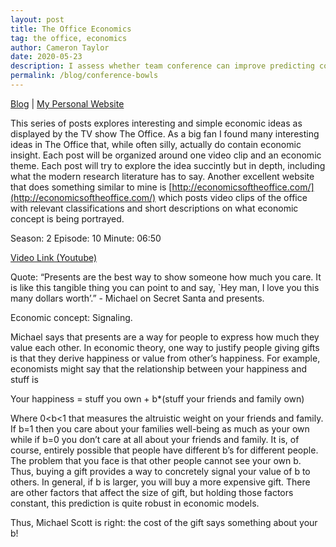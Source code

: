 ```yaml
---
layout: post
title: The Office Economics 
tag: the office, economics
author: Cameron Taylor
date: 2020-05-23
description: I assess whether team conference can improve predicting college football bowl games. 
permalink: /blog/conference-bowls
---
```


[Blog](https://cameronntaylor.github.io/blog/) | [My Personal Website](https://cameronntaylor.github.io/)

This series of posts explores interesting and simple economic ideas as displayed by the TV show The Office. As a big fan I found many interesting ideas in The Office that, while often silly, actually do contain economic insight. Each post will be organized around one video clip and an economic theme. Each post will try to explore the idea succintly but in depth, including what the modern research literature has to say. Another excellent website that does something similar to mine is [http://economicsoftheoffice.com/](http://economicsoftheoffice.com/) which posts video clips of the office with relevant classifications and short descriptions on what economic concept is being portrayed.

Season: 2 
Episode: 10
Minute: 06:50

[Video Link (Youtube)](https://www.youtube.com/watch?v=B6jCMaiTqG0)

Quote: “Presents are the best way to show someone how much you care. It is like this tangible thing you can point to and say, `Hey man, I love you this many dollars worth’.” - Michael on Secret Santa and presents. 

Economic concept: Signaling.

Michael says that presents are a way for people to express how much they value each other. In economic theory, one way to justify people giving gifts is that they derive happiness or value from other’s happiness. For example, economists might say that the relationship between your happiness and stuff is

Your happiness = stuff you own + b*(stuff your friends and family own)

Where 0<b<1 that measures the altruistic weight on your friends and family. If b=1 then you care about your families well-being as much as your own while if b=0 you don’t care at all about your friends and family. It is, of course, entirely possible that people have different b’s for different people. The problem that you face is that other people cannot see your own b. Thus, buying a gift provides a way to concretely signal your value of b to others. In general, if b is larger, you will buy a more expensive gift. There are other factors that affect the size of gift, but holding those factors constant, this prediction is quite robust in economic models. 

Thus, Michael Scott is right: the cost of the gift says something about your b!
